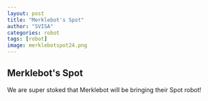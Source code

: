 ```yaml
---
layout: post
title: "Merklebot's Spot"
author: "SVISA"
categories: robot
tags: [robot]
image: merklebotspot24.png
---
```


## Merklebot's Spot

We are super stoked that Merklebot will be bringing their Spot robot!